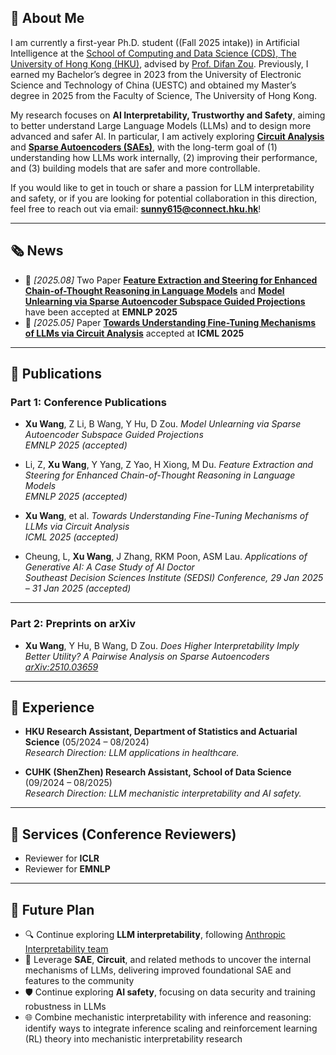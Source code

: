 
<span class="anchor" id="about-me"></span>

## 👋 About Me

I am currently a first-year Ph.D. student ((Fall 2025 intake)) in Artificial Intelligence at the [School of Computing and Data Science (CDS), The University of Hong Kong (HKU)](https://www.cds.hku.hk/), advised by [Prof. Difan Zou](https://difanzou.github.io/). Previously, I earned my Bachelor’s degree in 2023 from the University of Electronic Science and Technology of China (UESTC) and obtained my Master’s degree in 2025 from the Faculty of Science, The University of Hong Kong.

My research focuses on **AI Interpretability, Trustworthy and Safety**, aiming to better understand Large Language Models (LLMs) and to design more advanced and safer AI. In particular, I am actively exploring [**Circuit Analysis**](https://arxiv.org/abs/2502.11812) and [**Sparse Autoencoders (SAEs)**](https://arxiv.org/abs/2510.03659), with the long-term goal of (1) understanding how LLMs work internally, (2) improving their performance, and (3) building models that are safer and more controllable.

If you would like to get in touch or share a passion for LLM interpretability and safety, or if you are looking for potential collaboration in this direction, feel free to reach out via email: **sunny615@connect.hku.hk**!


---

<span class="anchor" id="news"></span>

## 🗞️ News

- 📝 *[2025.08]* Two Paper [**Feature Extraction and Steering for Enhanced Chain-of-Thought Reasoning in Language Models**](https://arxiv.org/abs/2505.15634) and [**Model Unlearning via Sparse Autoencoder Subspace Guided Projections**](https://arxiv.org/abs/2505.24428) have been accepted at **EMNLP 2025**
- 📝 *[2025.05]* Paper [**Towards Understanding Fine-Tuning Mechanisms of LLMs via Circuit Analysis**](https://arxiv.org/abs/2502.11812) accepted at **ICML 2025**

---

<span class="anchor" id="publications"></span>

## 📄 Publications

### Part 1: Conference Publications

- **Xu Wang**, Z Li, B Wang, Y Hu, D Zou. *Model Unlearning via Sparse Autoencoder Subspace Guided Projections*  
  _EMNLP 2025 (accepted)_

- Li, Z, **Xu Wang**, Y Yang, Z Yao, H Xiong, M Du. *Feature Extraction and Steering for Enhanced Chain-of-Thought Reasoning in Language Models*  
  _EMNLP 2025 (accepted)_

- **Xu Wang**, et al. *Towards Understanding Fine-Tuning Mechanisms of LLMs via Circuit Analysis*  
  _ICML 2025 (accepted)_

- Cheung, L, **Xu Wang**, J Zhang, RKM Poon, ASM Lau. *Applications of Generative AI: A Case Study of AI Doctor*  
  _Southeast Decision Sciences Institute (SEDSI) Conference, 29 Jan 2025 – 31 Jan 2025 (accepted)_

---

### Part 2: Preprints on arXiv

- **Xu Wang**, Y Hu, B Wang, D Zou. *Does Higher Interpretability Imply Better Utility? A Pairwise Analysis on Sparse Autoencoders*  
  [_arXiv:2510.03659_](https://arxiv.org/abs/2510.03659)

---

<span class="anchor" id="experience"></span>

## 🔬 Experience

- **HKU Research Assistant, Department of Statistics and Actuarial Science** (05/2024 – 08/2024)  
  _Research Direction: LLM applications in healthcare._

- **CUHK (ShenZhen) Research Assistant, School of Data Science** (09/2024 – 08/2025)  
  _Research Direction: LLM mechanistic interpretability and AI safety._


---

<span class="anchor" id="services"></span>

## 🧩 Services (Conference Reviewers)

- Reviewer for **ICLR**
- Reviewer for **EMNLP**

---

<span class="anchor" id="future-plan"></span>

## 🧭 Future Plan

- 🔍 Continue exploring **LLM interpretability**, following [Anthropic Interpretability team](https://www.anthropic.com/research#interpretability)
- 🧠 Leverage **SAE**, **Circuit**, and related methods to uncover the internal mechanisms of LLMs, delivering improved foundational SAE and features to the community
- 🛡️ Continue exploring **AI safety**, focusing on data security and training robustness in LLMs
- 🌐 Combine mechanistic interpretability with inference and reasoning: identify ways to integrate inference scaling and reinforcement learning (RL) theory into mechanistic interpretability research



